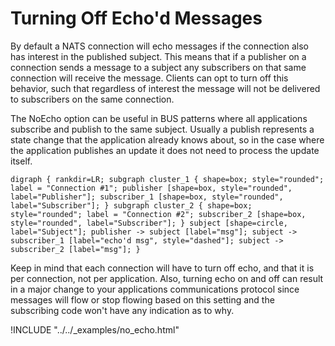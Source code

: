 # Turning Off Echo'd Messages

By default a NATS connection will echo messages if the connection also has interest in the published subject. This means that if a publisher on a connection sends a message to a subject any subscribers on that same connection will receive the message. Clients can opt to turn off this behavior, such that regardless of interest the message will not be delivered to subscribers on the same connection.

The NoEcho option can be useful in BUS patterns where all applications subscribe and publish to the same subject. Usually a publish represents a state change that the application already knows about, so in the case where the application publishes an update it does not need to process the update itself.

 `digraph { rankdir=LR; subgraph cluster_1 { shape=box; style="rounded"; label = "Connection #1"; publisher [shape=box, style="rounded", label="Publisher"]; subscriber_1 [shape=box, style="rounded", label="Subscriber"]; } subgraph cluster_2 { shape=box; style="rounded"; label = "Connection #2"; subscriber_2 [shape=box, style="rounded", label="Subscriber"]; } subject [shape=circle, label="Subject"]; publisher -> subject [label="msg"]; subject -> subscriber_1 [label="echo'd msg", style="dashed"]; subject -> subscriber_2 [label="msg"]; }`

Keep in mind that each connection will have to turn off echo, and that it is per connection, not per application. Also, turning echo on and off can result in a major change to your applications communications protocol since messages will flow or stop flowing based on this setting and the subscribing code won't have any indication as to why.

!INCLUDE "../../\_examples/no\_echo.html"

